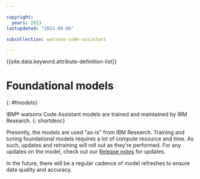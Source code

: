```yaml
---

copyright:
  years: 2023
lastupdated: "2023-09-06"

subcollection: watsonx-code-assistant

---
```


{{site.data.keyword.attribute-definition-list}}


# Foundational models
{: #fmodels}

IBM&reg; watsonx Code Assistant models are trained and maintained by IBM Research.
{: shortdesc}

Presently, the models are used "as-is" from IBM Research. Training and tuning foundational models requires a lot of compute resource and time. As such, updates and retraining will roll out as they're performed. For any updates on the model, check out our [Release notes](../about/release-notes.md) for updates.

In the future, there will be a regular cadence of model refreshes to ensure data quality and accuracy.
